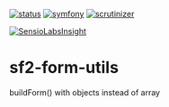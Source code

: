 [![status](https://img.shields.io/badge/status-dev-red.svg)](https://github.com/steevanb/sf2-entity-utils)
[![symfony](https://img.shields.io/badge/symfony-%3E%3D%202.3-blue.svg)](https://symfony.com/)
[![scrutinizer](https://img.shields.io/badge/scrutinizer-10%2F10-brightgreen.svg)](https://scrutinizer-ci.com/g/steevanb/sf2-form-utils/inspections/750fc534-d699-4710-905a-79ac5e9e01cd)

[![SensioLabsInsight](https://insight.sensiolabs.com/projects/0f599bbe-1431-4f4c-aa7a-2b25c4c121df/big.png)](https://insight.sensiolabs.com/projects/0f599bbe-1431-4f4c-aa7a-2b25c4c121df)
# sf2-form-utils
buildForm() with objects instead of array
